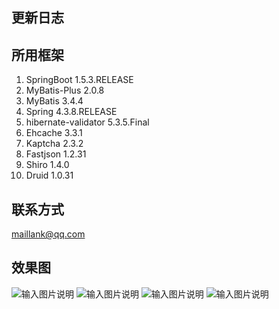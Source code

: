 ## 更新日志
 
## 所用框架
1. SpringBoot 1.5.3.RELEASE
2. MyBatis-Plus 2.0.8
3. MyBatis 3.4.4
4. Spring 4.3.8.RELEASE
5. hibernate-validator 5.3.5.Final
6. Ehcache 3.3.1
7. Kaptcha 2.3.2
8. Fastjson 1.2.31
9. Shiro 1.4.0
10. Druid 1.0.31


## 联系方式
maillank@qq.com

## 效果图
![输入图片说明](https://git.oschina.net/uploads/images/2017/0912/215359_ae0ca83a_448530.png "在这里输入图片标题")
![输入图片说明](https://git.oschina.net/uploads/images/2017/0912/215238_dcc8e41e_448530.png "在这里输入图片标题")
![输入图片说明](https://git.oschina.net/uploads/images/2017/0912/215249_09c19a1b_448530.png "在这里输入图片标题")
![输入图片说明](https://git.oschina.net/uploads/images/2017/0912/215302_73b0e24f_448530.png "在这里输入图片标题")